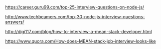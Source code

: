 https://career.guru99.com/top-25-interview-questions-on-node-js/

http://www.techbeamers.com/top-30-node-js-interview-questions-answers/

http://digi117.com/blog/how-to-interview-a-mean-stack-developer.html

https://www.quora.com/How-does-MEAN-stack-job-interview-looks-like
